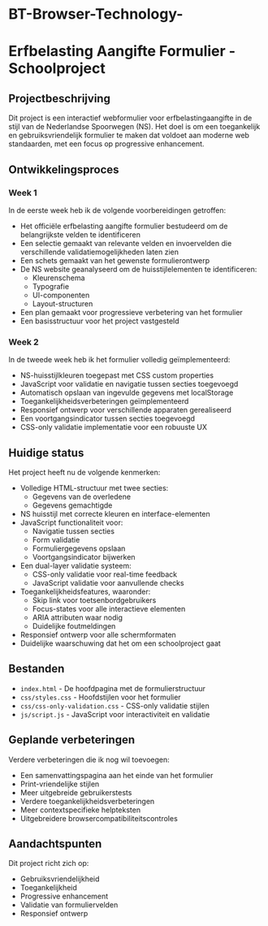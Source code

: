 # BT-Browser-Technology-

# Erfbelasting Aangifte Formulier - Schoolproject

## Projectbeschrijving
Dit project is een interactief webformulier voor erfbelastingaangifte in de stijl van de Nederlandse Spoorwegen (NS). Het doel is om een toegankelijk en gebruiksvriendelijk formulier te maken dat voldoet aan moderne web standaarden, met een focus op progressive enhancement.

## Ontwikkelingsproces

### Week 1
In de eerste week heb ik de volgende voorbereidingen getroffen:
- Het officiële erfbelasting aangifte formulier bestudeerd om de belangrijkste velden te identificeren
- Een selectie gemaakt van relevante velden en invoervelden die verschillende validatiemogelijkheden laten zien
- Een schets gemaakt van het gewenste formulierontwerp
- De NS website geanalyseerd om de huisstijlelementen te identificeren:
  - Kleurenschema
  - Typografie
  - UI-componenten
  - Layout-structuren
- Een plan gemaakt voor progressieve verbetering van het formulier
- Een basisstructuur voor het project vastgesteld

### Week 2
In de tweede week heb ik het formulier volledig geïmplementeerd:
- NS-huisstijlkleuren toegepast met CSS custom properties
- JavaScript voor validatie en navigatie tussen secties toegevoegd
- Automatisch opslaan van ingevulde gegevens met localStorage
- Toegankelijkheidsverbeteringen geïmplementeerd
- Responsief ontwerp voor verschillende apparaten gerealiseerd
- Een voortgangsindicator tussen secties toegevoegd
- CSS-only validatie implementatie voor een robuuste UX

## Huidige status
Het project heeft nu de volgende kenmerken:
- Volledige HTML-structuur met twee secties:
  - Gegevens van de overledene
  - Gegevens gemachtigde
- NS huisstijl met correcte kleuren en interface-elementen
- JavaScript functionaliteit voor:
  - Navigatie tussen secties
  - Form validatie
  - Formuliergegevens opslaan
  - Voortgangsindicator bijwerken
- Een dual-layer validatie systeem:
  - CSS-only validatie voor real-time feedback
  - JavaScript validatie voor aanvullende checks
- Toegankelijkheidsfeatures, waaronder:
  - Skip link voor toetsenbordgebruikers
  - Focus-states voor alle interactieve elementen
  - ARIA attributen waar nodig
  - Duidelijke foutmeldingen
- Responsief ontwerp voor alle schermformaten
- Duidelijke waarschuwing dat het om een schoolproject gaat

## Bestanden
- `index.html` - De hoofdpagina met de formulierstructuur
- `css/styles.css` - Hoofdstijlen voor het formulier
- `css/css-only-validation.css` - CSS-only validatie stijlen
- `js/script.js` - JavaScript voor interactiviteit en validatie

## Geplande verbeteringen
Verdere verbeteringen die ik nog wil toevoegen:
- Een samenvattingspagina aan het einde van het formulier
- Print-vriendelijke stijlen
- Meer uitgebreide gebruikerstests
- Verdere toegankelijkheidsverbeteringen
- Meer contextspecifieke helpteksten
- Uitgebreidere browsercompatibiliteitscontroles

## Aandachtspunten
Dit project richt zich op:
- Gebruiksvriendelijkheid
- Toegankelijkheid
- Progressive enhancement
- Validatie van formuliervelden
- Responsief ontwerp